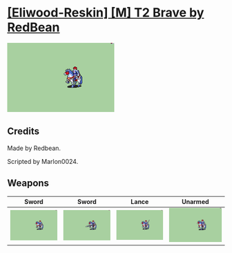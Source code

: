 # [\[Eliwood-Reskin\] \[M\] T2 Brave by RedBean](./)
 

<img src="./1.%20Sword/Sword_000.png" alt="[Eliwood-Reskin] [M] T2 Brave by RedBean standing" />

## Credits

Made by Redbean.

Scripted by Marlon0024.

## Weapons
 

|Sword |Sword |Lance |Unarmed |
|  :---: | :---: | :---: | :---: |
| <img alt="Sword animation" src="./1.%20Sword/Sword.gif" /> | <img alt="Sword animation" src="./1.%20Sword%20(Durandal)/Sword.gif" /> | <img alt="Lance animation" src="./2.%20Lance/Lance.gif" /> | <img alt="Unarmed animation" src="./8.%20Unarmed/Unarmed.gif" /> |
